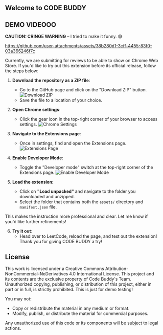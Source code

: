 ## Welcome to CODE BUDDY

## DEMO VIDEOOO
**CAUTION: CRINGE WARNING** – I tried to make it funny. 😅

https://github.com/user-attachments/assets/38b280d1-3cff-4455-83f0-03a366246f7c

Currently, we are submitting for reviews to be able to show on Chrome Web Store.
If you'd like to try out this extension before its official release, follow the steps below:

1. **Download the repository as a ZIP file**:
   - Go to the GitHub page and click on the "Download ZIP" button.
   ![Download ZIP](https://github.com/user-attachments/assets/e796083a-b43f-4772-a6b6-27a04e7a1631)
   - Save the file to a location of your choice.

2. **Open Chrome settings**:
   - Click the gear icon in the top-right corner of your browser to access settings.
   ![Chrome Settings](https://github.com/user-attachments/assets/07ed8a96-a81f-4ae1-8f92-b000d74d793e)

3. **Navigate to the Extensions page**:
   - Once in settings, find and open the Extensions page.
   ![Extensions Page](https://github.com/user-attachments/assets/383a6170-5b51-4f53-b835-2bf896ebd433)

4. **Enable Developer Mode**:
   - Toggle the "Developer mode" switch at the top-right corner of the Extensions page.
   ![Enable Developer Mode](https://github.com/user-attachments/assets/7f03f696-adea-4bcb-967b-40b6e892d7c5)

5. **Load the extension**:
   - Click on **"Load unpacked"** and navigate to the folder you downloaded and unzipped. 
   - Select the folder that contains both the `assets/` directory and `manifest.json` file.


This makes the instruction more professional and clear. Let me know if you'd like further refinements!

6. **Try it out**:
   - Head over to LeetCode, reload the page, and test out the extension!
Thank you for giving CODE BUDDY a try!

## License
This work is licensed under a Creative Commons Attribution-NonCommercial-NoDerivatives 4.0 International License.
This project and its contents are the exclusive property of Code Buddy's Team. Unauthorized copying, publishing, or distribution of this project, either in part or in full, is strictly prohibited. This is just for demo testing!

You may not:

- Copy or redistribute the material in any medium or format.
- Modify, publish, or distribute the material for commercial purposes.

Any unauthorized use of this code or its components will be subject to legal actions.

